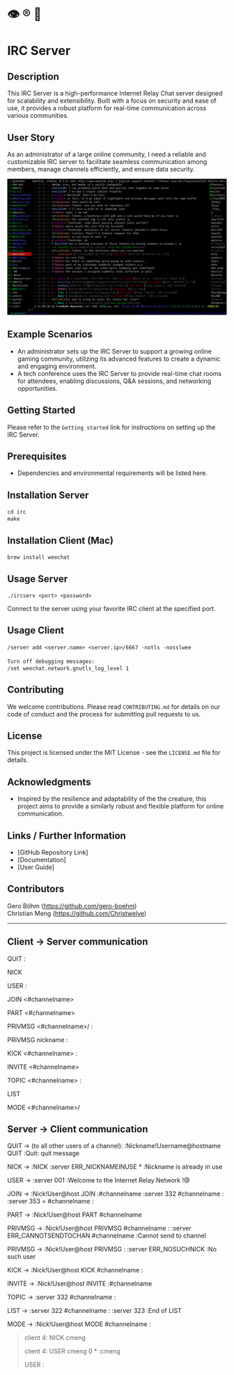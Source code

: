 # :eye: :registered: :ocean:


# IRC Server

## Description
This IRC Server is a high-performance Internet Relay Chat server designed for scalability and extensibility. Built with a focus on security and ease of use, it provides a robust platform for real-time communication across various communities.

## User Story
As an administrator of a large online community, I need a reliable and customizable IRC server to facilitate seamless communication among members, manage channels efficiently, and ensure data security.

<p align="center">
  <img src="./media/weechat.png" alt="Chat">
</p>

## Example Scenarios
- An administrator sets up the IRC Server to support a growing online gaming community, utilizing its advanced features to create a dynamic and engaging environment.
- A tech conference uses the IRC Server to provide real-time chat rooms for attendees, enabling discussions, Q&A sessions, and networking opportunities.

## Getting Started
Please refer to the `Getting started` link for instructions on setting up the IRC Server.

## Prerequisites
- Dependencies and environmental requirements will be listed here.

## Installation Server

```
cd irc
make
```

## Installation Client (Mac)

```
brew install weechat
```

## Usage Server

```
./ircserv <port> <password>
```
Connect to the server using your favorite IRC client at the specified port.

## Usage Client

```
/server add <server.name> <server.ip>/6667 -notls -nosslwee

Turn off debugging messages:
/set weechat.network.gnutls_log_level 1
```

## Contributing
We welcome contributions. Please read `CONTRIBUTING.md` for details on our code of conduct and the process for submitting pull requests to us.

## License
This project is licensed under the MIT License - see the `LICENSE.md` file for details.

## Acknowledgments
- Inspired by the resilience and adaptability of the the creature, this project aims to provide a similarly robust and flexible platform for online communication.

## Links / Further Information
- [GitHub Repository Link]
- [Documentation]
- [User Guide]

## Contributors 
Gero Böhm (https://github.com/gero-boehm)  
Christian Meng (https://github.com/Christwelve)  

---


## Client -> Server communication

QUIT :<quit message>

NICK <new-nickname>

USER <username> <hostname> <servername> :<realname>

JOIN <#channelname>

PART <#channelname>

PRIVMSG <#channelname>/<nickname> :<message>

PRIVMSG nickname :<message>

KICK <#channelname> <nickname> :<reason>

INVITE <nickname> <#channelname>

TOPIC <#channelname> :<new topic>

LIST

MODE <#channelname>/<nickname> <mode>


## Server -> Client communication

QUIT 	->		(to all other users of a channel): :Nickname!Username@hostname QUIT :Quit: quit message

NICK 	->		:NICK <old-nickname> <new-nickname>
			:server ERR_NICKNAMEINUSE * <new-nickname> :Nickname is already in use

USER 	->		:server 001 <nickname> :Welcome to the Internet Relay Network <nick>!<user>@<host>

JOIN 	->		:Nick!User@host JOIN :#channelname
			:server 332 <nickname> #channelname :<topic>
			:server 353 <nickname> = #channelname :<nicknames>

PART 	->		:Nick!User@host PART #channelname

PRIVMSG ->		:Nick!User@host PRIVMSG #channelname :<message>
			:server ERR_CANNOTSENDTOCHAN <nickname> #channelname :Cannot send to channel

PRIVMSG	->		:Nick!User@host PRIVMSG <nickname> :<message>
			:server ERR_NOSUCHNICK <nickname> :No such user

KICK 	->		:Nick!User@host KICK #channelname <nickname> :<reason>

INVITE 	->		:Nick!User@host INVITE <nickname> :#channelname

TOPIC 	->		:server 332 <nickname> #channelname :<topic>

LIST	->		:server 322 <nickname> #channelname <user count> :<topic>
			:server 323 <nickname> :End of LIST

MODE 	->		:Nick!User@host MODE #channelname :<mode>



>client 4: NICK cmeng
>
>client 4: USER cmeng 0 * :cmeng
>
>USER <username> <hostname> <servername> :<realname>
>


